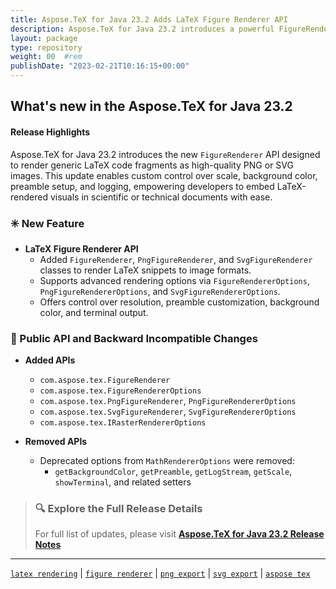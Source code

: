 ```yaml
---
title: Aspose.TeX for Java 23.2 Adds LaTeX Figure Renderer API
description: Aspose.TeX for Java 23.2 introduces a powerful FigureRenderer for rendering LaTeX code fragments as figures in PNG and SVG formats.
layout: package
type: repository
weight: 00	#rem
publishDate: "2023-02-21T10:16:15+00:00"
---
```


## What's new in the Aspose.TeX for Java 23.2

#### Release Highlights

Aspose.TeX for Java 23.2 introduces the new `FigureRenderer` API designed to render generic LaTeX code fragments as high-quality PNG or SVG images. This update enables custom control over scale, background color, preamble setup, and logging, empowering developers to embed LaTeX-rendered visuals in scientific or technical documents with ease.

### ✳️ New Feature

- **LaTeX Figure Renderer API**
  - Added `FigureRenderer`, `PngFigureRenderer`, and `SvgFigureRenderer` classes to render LaTeX snippets to image formats.
  - Supports advanced rendering options via `FigureRendererOptions`, `PngFigureRendererOptions`, and `SvgFigureRendererOptions`.
  - Offers control over resolution, preamble customization, background color, and terminal output.

### 🔄 Public API and Backward Incompatible Changes

- **Added APIs**
  - `com.aspose.tex.FigureRenderer`
  - `com.aspose.tex.FigureRendererOptions`
  - `com.aspose.tex.PngFigureRenderer`, `PngFigureRendererOptions`
  - `com.aspose.tex.SvgFigureRenderer`, `SvgFigureRendererOptions`
  - `com.aspose.tex.IRasterRendererOptions`

- **Removed APIs**
  - Deprecated options from `MathRendererOptions` were removed:
    - `getBackgroundColor`, `getPreamble`, `getLogStream`, `getScale`, `showTerminal`, and related setters

> ### 🔍 Explore the Full Release Details
>
> For full list of updates, please visit **[Aspose.TeX for Java 23.2 Release Notes](https://releases.aspose.com/tex/java/release-notes/2023/aspose-tex-for-java-23-2-release-notes/)**

---

[`latex rendering`](https://search.aspose.com/q/latex-rendering.html) | [`figure renderer`](https://search.aspose.com/q/figure-renderer.html) | [`png export`](https://search.aspose.com/q/png-export.html) | [`svg export`](https://search.aspose.com/q/svg-export.html) | [`aspose tex`](https://search.aspose.com/q/aspose-tex.html)

